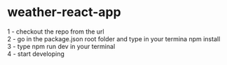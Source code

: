 # weather-react-app

1 - checkout the repo from the url<br>
2 - go in the package.json root folder and type in your termina npm install<br>
3 - type npm run dev in your terminal<br>
4 - start developing<br>
